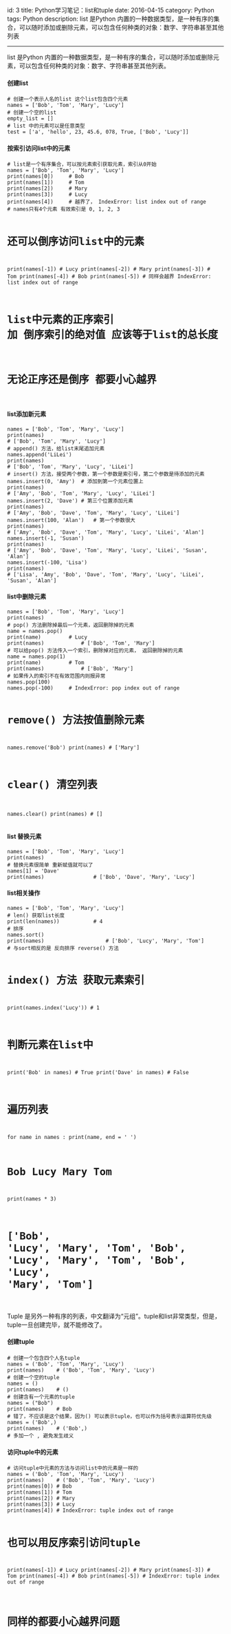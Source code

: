 id: 3
title: Python学习笔记：list和tuple
date: 2016-04-15
category: Python
tags: Python
description: list 是Python 内置的一种数据类型，是一种有序的集合，可以随时添加或删除元素，可以包含任何种类的对象：数字、字符串甚至其他列表

------
<p>list 是Python 内置的一种数据类型，是一种有序的集合，可以随时添加或删除元素，可以包含任何种类的对象：数字、字符串甚至其他列表。</p>
<h4>创建list</h4>
<pre class="line-numbers language-python">
<code># 创建一个表示人名的list 这个list包含四个元素
names = ['Bob', 'Tom', 'Mary', 'Lucy']
# 创建一个空的list
empty_list = []
# list 中的元素可以是任意类型
test = ['a', 'hello', 23, 45.6, 078, True, ['Bob', 'Lucy']] </code>
</pre>
<h4>按索引访问list中的元素</h4>
<pre class="line-numbers language-python">
<code># list是一个有序集合，可以按元素索引获取元素，索引从0开始
names = ['Bob', 'Tom', 'Mary', 'Lucy']
print(names[0])		# Bob
print(names[1])		# Tom
print(names[2])		# Mary
print(names[3])		# Lucy
print(names[4])		# 越界了， IndexError: list index out of range
# names只有4个元素 有效索引是 0, 1, 2, 3

# 还可以倒序访问list中的元素
print(names[-1])		# Lucy
print(names[-2])		# Mary
print(names[-3])		# Tom
print(names[-4])		# Bob
print(names[-5])		# 同样会越界 IndexError: list index out of range
# list中元素的正序索引 加 倒序索引的绝对值 应该等于list的总长度
# 无论正序还是倒序 都要小心越界 </code>
</pre>
<h4>list添加新元素</h4>
<pre class="line-numbers language-python">
<code>names = ['Bob', 'Tom', 'Mary', 'Lucy']
print(names)	
# ['Bob', 'Tom', 'Mary', 'Lucy']
# append() 方法，给list末尾追加元素
names.append('LiLei')
print(names)	
# ['Bob', 'Tom', 'Mary', 'Lucy', 'LiLei']
# insert() 方法，接受两个参数，第一个参数是索引号，第二个参数是待添加的元素
names.insert(0, 'Amy')	# 添加到第一个元素位置上
print(names)	
# ['Amy', 'Bob', 'Tom', 'Mary', 'Lucy', 'LiLei']
names.insert(2, 'Dave')	# 第三个位置添加元素
print(names)	
# ['Amy', 'Bob', 'Dave', 'Tom', 'Mary', 'Lucy', 'LiLei']
names.insert(100, 'Alan')	# 第一个参数很大
print(names)	
# ['Amy', 'Bob', 'Dave', 'Tom', 'Mary', 'Lucy', 'LiLei', 'Alan']
names.insert(-1, 'Susan')
print(names)	
# ['Amy', 'Bob', 'Dave', 'Tom', 'Mary', 'Lucy', 'LiLei', 'Susan', 'Alan']
names.insert(-100, 'Lisa')	
print(names)	
# ['Lisa', 'Amy', 'Bob', 'Dave', 'Tom', 'Mary', 'Lucy', 'LiLei', 'Susan', 'Alan'] </code>
</pre>
<h4>list中删除元素</h4>
<pre class="line-numbers language-python">
<code>names = ['Bob', 'Tom', 'Mary', 'Lucy']
print(names)
# pop() 方法删除掉最后一个元素，返回删除掉的元素
name = names.pop()
print(name)			# Lucy
print(names)			# ['Bob', 'Tom', 'Mary']
# 可以给pop() 方法传入一个索引，删除掉对应的元素， 返回删除掉的元素
name = names.pop(1)
print(name)			# Tom
print(names)			# ['Bob', 'Mary']
# 如果传入的索引不在有效范围内则报异常
names.pop(100)
names.pop(-100)		# IndexError: pop index out of range

# remove() 方法按值删除元素
names.remove('Bob')
print(names)			# ['Mary']

# clear() 清空列表
names.clear()
print(names)			# [] </code>
</pre>
<h4>list 替换元素</h4>
<pre class="line-numbers language-python">
<code>names = ['Bob', 'Tom', 'Mary', 'Lucy']
print(names)
# 替换元素很简单 重新赋值就可以了
names[1] = 'Dave'
print(names)				# ['Bob', 'Dave', 'Mary', 'Lucy'] </code>
</pre>
<h4>list相关操作</h4>
<pre class="line-numbers language-python">
<code>names = ['Bob', 'Tom', 'Mary', 'Lucy']
# len() 获取list长度
print(len(names))			# 4
# 排序
names.sort()
print(names)					# ['Bob', 'Lucy', 'Mary', 'Tom']
# 与sort相反的是 反向排序 reverse() 方法

# index() 方法 获取元素索引
print(names.index('Lucy'))	# 1
# 判断元素在list中
print('Bob' in names)		# True
print('Dave' in names)		# False

# 遍历列表
for name in names :
	print(name, end = ' ')
# Bob Lucy Mary Tom

print(names * 3)
# ['Bob', 'Lucy', 'Mary', 'Tom', 'Bob', 'Lucy', 'Mary', 'Tom', 'Bob', 'Lucy', 'Mary', 'Tom'] </code>
</pre>
<p>Tuple 是另外一种有序的列表，中文翻译为“元组”。tuple和list非常类型，但是，tuple一旦创建完毕，就不能修改了。 </p>
<h4>创建tuple</h4>
<pre class="line-numbers language-python">
<code># 创建一个包含四个人名tuple
names = ('Bob', 'Tom', 'Mary', 'Lucy')
print(names)	# ('Bob', 'Tom', 'Mary', 'Lucy')
# 创建一个空的tuple
names = ()
print(names)	# ()
# 创建含有一个元素的tuple
names = ("Bob")
print(names)	# Bob 
# 错了，不应该是这个结果，因为() 可以表示tuple，也可以作为括号表示运算符优先级
names = ('Bob',)
print(names)	# ('Bob',)
# 多加一个 , 避免发生歧义 </code>
</pre>
<h4>访问tuple中的元素</h4>
<pre class="line-numbers language-python">
<code># 访问tuple中元素的方法与访问list中的元素是一样的
names = ('Bob', 'Tom', 'Mary', 'Lucy')
print(names)	# ('Bob', 'Tom', 'Mary', 'Lucy')
print(names[0])	# Bob
print(names[1])	# Tom
print(names[2])	# Mary
print(names[3])	# Lucy
print(names[4])	# IndexError: tuple index out of range

# 也可以用反序索引访问tuple
print(names[-1])	# Lucy
print(names[-2])	# Mary
print(names[-3])	# Tom
print(names[-4])	# Bob
print(names[-5])	# IndexError: tuple index out of range
# 同样的都要小心越界问题 </code>
</pre>
